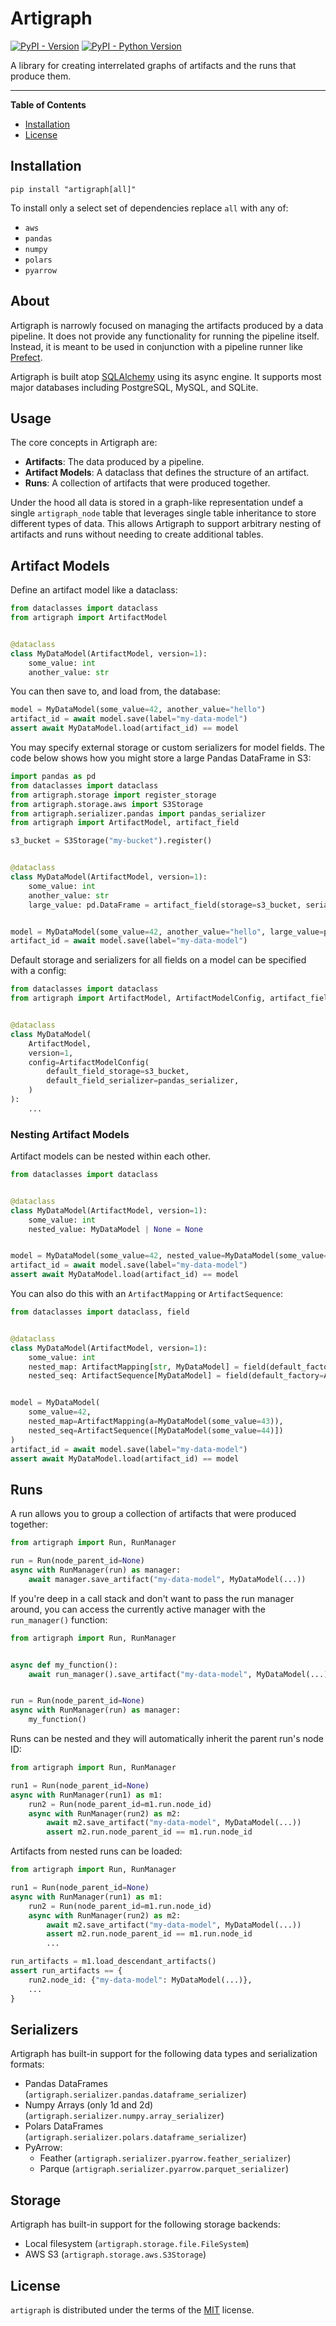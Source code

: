# Artigraph

[![PyPI - Version](https://img.shields.io/pypi/v/artigraph.svg)](https://pypi.org/project/artigraph)
[![PyPI - Python Version](https://img.shields.io/pypi/pyversions/artigraph.svg)](https://pypi.org/project/artigraph)

A library for creating interrelated graphs of artifacts and the runs that produce them.

---

**Table of Contents**

- [Installation](#installation)
- [License](#license)

## Installation

```console
pip install "artigraph[all]"
```

To install only a select set of dependencies replace `all` with any of:

- `aws`
- `pandas`
- `numpy`
- `polars`
- `pyarrow`

## About

Artigraph is narrowly focused on managing the artifacts produced by a data pipeline. It
does not provide any functionality for running the pipeline itself. Instead, it is meant
to be used in conjunction with a pipeline runner like [Prefect](https://www.prefect.io/).

Artigraph is built atop [SQLAlchemy](https://www.sqlalchemy.org/) using its async
engine. It supports most major databases including PostgreSQL, MySQL, and SQLite.

## Usage

The core concepts in Artigraph are:

- **Artifacts**: The data produced by a pipeline.
- **Artifact Models**: A dataclass that defines the structure of an artifact.
- **Runs**: A collection of artifacts that were produced together.

Under the hood all data is stored in a graph-like representation undef a single `artigraph_node`
table that leverages single table inheritance to store different types of data. This allows
Artigraph to support arbitrary nesting of artifacts and runs without needing to create
additional tables.

## Artifact Models

Define an artifact model like a dataclass:

```python
from dataclasses import dataclass
from artigraph import ArtifactModel


@dataclass
class MyDataModel(ArtifactModel, version=1):
    some_value: int
    another_value: str
```

You can then save to, and load from, the database:

```python
model = MyDataModel(some_value=42, another_value="hello")
artifact_id = await model.save(label="my-data-model")
assert await MyDataModel.load(artifact_id) == model
```

You may specify external storage or custom serializers for model fields. The code below
shows how you might store a large Pandas DataFrame in S3:

```python
import pandas as pd
from dataclasses import dataclass
from artigraph.storage import register_storage
from artigraph.storage.aws import S3Storage
from artigraph.serializer.pandas import pandas_serializer
from artigraph import ArtifactModel, artifact_field

s3_bucket = S3Storage("my-bucket").register()


@dataclass
class MyDataModel(ArtifactModel, version=1):
    some_value: int
    another_value: str
    large_value: pd.DataFrame = artifact_field(storage=s3_bucket, serializer=pandas_serializer)


model = MyDataModel(some_value=42, another_value="hello", large_value=pd.DataFrame({"a": [1, 2, 3]}))
artifact_id = await model.save(label="my-data-model")
```

Default storage and serializers for all fields on a model can be specified with a config:

```python
from dataclasses import dataclass
from artigraph import ArtifactModel, ArtifactModelConfig, artifact_field


@dataclass
class MyDataModel(
    ArtifactModel,
    version=1,
    config=ArtifactModelConfig(
        default_field_storage=s3_bucket,
        default_field_serializer=pandas_serializer,
    )
):
    ...
```

### Nesting Artifact Models

Artifact models can be nested within each other.

```python
from dataclasses import dataclass


@dataclass
class MyDataModel(ArtifactModel, version=1):
    some_value: int
    nested_value: MyDataModel | None = None


model = MyDataModel(some_value=42, nested_value=MyDataModel(some_value=43))
artifact_id = await model.save(label="my-data-model")
assert await MyDataModel.load(artifact_id) == model
```

You can also do this with an `ArtifactMapping` or `ArtifactSequence`:

```python
from dataclasses import dataclass, field


@dataclass
class MyDataModel(ArtifactModel, version=1):
    some_value: int
    nested_map: ArtifactMapping[str, MyDataModel] = field(default_factory=ArtifactMapping)
    nested_seq: ArtifactSequence[MyDataModel] = field(default_factory=ArtifactSequence)


model = MyDataModel(
    some_value=42,
    nested_map=ArtifactMapping(a=MyDataModel(some_value=43)),
    nested_seq=ArtifactSequence([MyDataModel(some_value=44)])
)
artifact_id = await model.save(label="my-data-model")
assert await MyDataModel.load(artifact_id) == model
```

## Runs

A run allows you to group a collection of artifacts that were produced together:

```python
from artigraph import Run, RunManager

run = Run(node_parent_id=None)
async with RunManager(run) as manager:
    await manager.save_artifact("my-data-model", MyDataModel(...))
```

If you're deep in a call stack and don't want to pass the run manager around, you can
access the currently active manager with the `run_manager()` function:

```python
from artigraph import Run, RunManager


async def my_function():
    await run_manager().save_artifact("my-data-model", MyDataModel(...))


run = Run(node_parent_id=None)
async with RunManager(run) as manager:
    my_function()
```

Runs can be nested and they will automatically inherit the parent run's node ID:

```python
from artigraph import Run, RunManager

run1 = Run(node_parent_id=None)
async with RunManager(run1) as m1:
    run2 = Run(node_parent_id=m1.run.node_id)
    async with RunManager(run2) as m2:
        await m2.save_artifact("my-data-model", MyDataModel(...))
        assert m2.run.node_parent_id == m1.run.node_id
```

Artifacts from nested runs can be loaded:

```python
from artigraph import Run, RunManager

run1 = Run(node_parent_id=None)
async with RunManager(run1) as m1:
    run2 = Run(node_parent_id=m1.run.node_id)
    async with RunManager(run2) as m2:
        await m2.save_artifact("my-data-model", MyDataModel(...))
        assert m2.run.node_parent_id == m1.run.node_id
        ...

run_artifacts = m1.load_descendant_artifacts()
assert run_artifacts == {
    run2.node_id: {"my-data-model": MyDataModel(...)},
    ...
}
```

## Serializers

Artigraph has built-in support for the following data types and serialization formats:

- Pandas DataFrames (`artigraph.serializer.pandas.dataframe_serializer`)
- Numpy Arrays (only 1d and 2d) (`artigraph.serializer.numpy.array_serializer`)
- Polars DataFrames (`artigraph.serializer.polars.dataframe_serializer`)
- PyArrow:
  - Feather (`artigraph.serializer.pyarrow.feather_serializer`)
  - Parque (`artigraph.serializer.pyarrow.parquet_serializer`)

## Storage

Artigraph has built-in support for the following storage backends:

- Local filesystem (`artigraph.storage.file.FileSystem`)
- AWS S3 (`artigraph.storage.aws.S3Storage`)

## License

`artigraph` is distributed under the terms of the [MIT](https://spdx.org/licenses/MIT.html) license.
